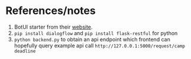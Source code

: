 # References/notes
1. BotUI starter from their [website](https://docs.botui.org/install.html).
2. `pip install dialogflow` and `pip install flask-restful` for python
3. `python backend.py` to obtain an api endpoint which frontend can hopefully query
example api call `http://127.0.0.1:5000/request/camp deadline`
